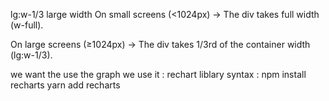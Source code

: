 lg:w-1/3  large width 
  On small screens (<1024px) → The div takes full width (w-full).


On large screens (≥1024px) → The div takes 1/3rd of the container width (lg:w-1/3).

we want the use the graph we use it : rechart liblary 
syntax : npm install recharts
           yarn add recharts

